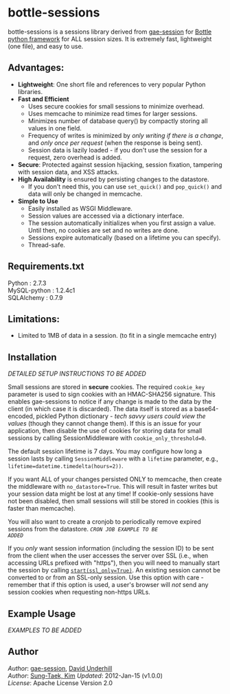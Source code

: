 bottle-sessions
=

bottle-sessions is a sessions library derived from [gae-session](https://github.com/dound/gae-sessions) for [Bottle python framework](http://bottlepy.org/docs/dev/) for ALL session sizes.  It is extremely fast, lightweight (one file), and easy to use. 



Advantages:
-
 * __Lightweight__: One short file and references to very popular Python libraries.
 * __Fast and Efficient__
     - Uses secure cookies for small sessions to minimize overhead.
     - Uses memcache to minimize read times for larger sessions.
     - Minimizes number of database query() by compactly storing all values in one field.
     - Frequency of writes is minimized by *only writing if there is a change*,
       and *only once per request* (when the response is being sent).
     - Session data is lazily loaded - if you don't use the session for a
       request, zero overhead is added.
 * __Secure__: Protected against session hijacking, session fixation, tampering
   with session data, and XSS attacks.
 * __High Availability__ is ensured by persisting changes to the datastore.
     - If you don't need this, you can use <code>set\_quick()</code> and
       <code>pop\_quick()</code> and data will only be changed in memcache.
 * __Simple to Use__
     - Easily installed as WSGI Middleware.
     - Session values are accessed via a dictionary interface.
     - The session automatically initializes when you first assign a value.
       Until then, no cookies are set and no writes are done.
     - Sessions expire automatically (based on a lifetime you can specify).
     - Thread-safe.


Requirements.txt
-
Python : 2.7.3<br/>
MySQL-python : 1.2.4c1<br/>
SQLAlchemy : 0.7.9<br/>

Limitations:
-
  * Limited to 1MB of data in a session.  (to fit in a single memcache entry)


Installation
-

_*DETAILED SETUP INSTRUCTIONS TO BE ADDED*_


Small sessions are stored in __secure__ cookies.  The required `cookie_key`
parameter is used to sign cookies with an HMAC-SHA256 signature.  This enables
gae-sessions to notice if any change is made to the data by the client (in which
case it is discarded).  The data itself is stored as a base64-encoded, pickled
Python dictionary - *tech savvy users could view the values* (though they cannot
change them).  If this is an issue for your application, then disable the use of
cookies for storing data for small sessions by calling SessionMiddleware with
`cookie_only_threshold=0`.

The default session lifetime is 7 days.  You may configure how long a session
lasts by calling `SessionMiddleware` with a `lifetime` parameter, e.g.,
`lifetime=datetime.timedelta(hours=2))`.

If you want ALL of your changes persisted ONLY to memcache, then create the
middleware with `no_datastore=True`.  This will result in faster writes but your
session data might be lost at any time!  If cookie-only sessions have not been
disabled, then small sessions will still be stored in cookies (this is faster
than memcache).

You will also want to create a cronjob to periodically remove expired sessions
from the datastore. <code>*CRON JOB EXAMPLE TO BE ADDED*</code>


If you *only* want session information (including the session ID) to be sent
from the client when the user accesses the server over SSL (i.e., when accessing
URLs prefixed with "https"), then you will need to manually start the session by
calling [`start(ssl_only=True)`](http://dound.com/myprojects/gae-sessions/docs/html/docindex.html#gaesessions.Session.start).
An existing session cannot be converted to or from an SSL-only session.  Use
this option with care - remember that if this option is used, a user's browser
will *not* send any session cookies when requesting non-https URLs.


Example Usage
-
_*EXAMPLES TO BE ADDED*_

Author
-

_Author_: [gae-session](https://github.com/dound/gae-sessions), [David Underhill](http://www.dound.com) <br/>
_Author_: [Sung-Taek, Kim](http://twitter.com/stkim1)
_Updated_: 2012-Jan-15 (v1.0.0)  
_License_: Apache License Version 2.0